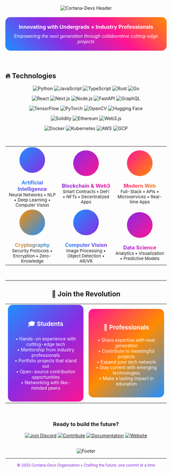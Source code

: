 
<div align="center">

<img src="https://capsule-render.vercel.app/api?type=waving&height=300&text=CORTANA-DEVS&color=0:1E90FF,30:8A2BE2,60:FF1493,100:FF8C00&fontColor=ffffff&fontSize=55&desc=Where+Innovation+Meets+Collaboration&descAlignY=60&animation=fadeIn&fontAlignY=40" alt="Cortana-Devs Header">

<br/>

<div style="background: linear-gradient(45deg, #1E90FF, #8A2BE2, #FF1493, #FF8C00); padding: 20px; border-radius: 15px; margin: 20px 0;">
<h3 style="color: white; margin: 0;">Innovating with Undergrads × Industry Professionals</h3>
<p style="color: white; margin: 10px 0 0 0;"><em>Empowering the next generation through collaborative cutting-edge projects</em></p>
</div>

</div>

<br/>

## 🔥 Technologies

<div align="center">

![Python](https://img.shields.io/badge/Python-1E90FF?style=for-the-badge&logo=python&logoColor=white&labelColor=000)
![JavaScript](https://img.shields.io/badge/JavaScript-8A2BE2?style=for-the-badge&logo=javascript&logoColor=white&labelColor=000)
![TypeScript](https://img.shields.io/badge/TypeScript-FF1493?style=for-the-badge&logo=typescript&logoColor=white&labelColor=000)
![Rust](https://img.shields.io/badge/Rust-FF8C00?style=for-the-badge&logo=rust&logoColor=white&labelColor=000)
![Go](https://img.shields.io/badge/Go-1E90FF?style=for-the-badge&logo=go&logoColor=white&labelColor=000)

![React](https://img.shields.io/badge/React-8A2BE2?style=for-the-badge&logo=react&logoColor=white&labelColor=000)
![Next.js](https://img.shields.io/badge/Next.js-FF1493?style=for-the-badge&logo=nextdotjs&logoColor=white&labelColor=000)
![Node.js](https://img.shields.io/badge/Node.js-FF8C00?style=for-the-badge&logo=node.js&logoColor=white&labelColor=000)
![FastAPI](https://img.shields.io/badge/FastAPI-1E90FF?style=for-the-badge&logo=fastapi&logoColor=white&labelColor=000)
![GraphQL](https://img.shields.io/badge/GraphQL-8A2BE2?style=for-the-badge&logo=graphql&logoColor=white&labelColor=000)

![TensorFlow](https://img.shields.io/badge/TensorFlow-FF1493?style=for-the-badge&logo=tensorflow&logoColor=white&labelColor=000)
![PyTorch](https://img.shields.io/badge/PyTorch-FF8C00?style=for-the-badge&logo=pytorch&logoColor=white&labelColor=000)
![OpenCV](https://img.shields.io/badge/OpenCV-1E90FF?style=for-the-badge&logo=OpenCV&logoColor=white&labelColor=000)
![Hugging Face](https://img.shields.io/badge/🤗_Hugging_Face-8A2BE2?style=for-the-badge&labelColor=000)

![Solidity](https://img.shields.io/badge/Solidity-FF1493?style=for-the-badge&logo=solidity&logoColor=white&labelColor=000)
![Ethereum](https://img.shields.io/badge/Ethereum-FF8C00?style=for-the-badge&logo=ethereum&logoColor=white&labelColor=000)
![Web3.js](https://img.shields.io/badge/Web3.js-1E90FF?style=for-the-badge&logo=web3.js&logoColor=white&labelColor=000)

![Docker](https://img.shields.io/badge/Docker-8A2BE2?style=for-the-badge&logo=docker&logoColor=white&labelColor=000)
![Kubernetes](https://img.shields.io/badge/Kubernetes-FF1493?style=for-the-badge&logo=kubernetes&logoColor=white&labelColor=000)
![AWS](https://img.shields.io/badge/AWS-FF8C00?style=for-the-badge&logo=amazon-aws&logoColor=white&labelColor=000)
![GCP](https://img.shields.io/badge/GCP-1E90FF?style=for-the-badge&logo=google-cloud&logoColor=white&labelColor=000)

</div>

<br/>

</div>

<table align="center">
<tr>
<td align="center" width="33%">
<div style="background: linear-gradient(135deg, #1E90FF, #8A2BE2); width: 80px; height: 80px; border-radius: 50%; display: flex; align-items: center; justify-content: center; margin: 0 auto;">
<span style="font-size: 2rem;"></span>
</div>
<br/><b style="background: linear-gradient(45deg, #1E90FF, #8A2BE2); -webkit-background-clip: text; -webkit-text-fill-color: transparent;">Artificial Intelligence</b>
<br/><sub>Neural Networks • NLP • Deep Learning • Computer Vision</sub>
</td>
<td align="center" width="33%">
<div style="background: linear-gradient(135deg, #8A2BE2, #FF1493); width: 80px; height: 80px; border-radius: 50%; display: flex; align-items: center; justify-content: center; margin: 0 auto;">
<span style="font-size: 2rem;"></span>
</div>
<br/><b style="background: linear-gradient(45deg, #8A2BE2, #FF1493); -webkit-background-clip: text; -webkit-text-fill-color: transparent;">Blockchain & Web3</b>
<br/><sub>Smart Contracts • DeFi • NFTs • Decentralized Apps</sub>
</td>
<td align="center" width="33%">
<div style="background: linear-gradient(135deg, #FF1493, #FF8C00); width: 80px; height: 80px; border-radius: 50%; display: flex; align-items: center; justify-content: center; margin: 0 auto;">
<span style="font-size: 2rem;"></span>
</div>
<br/><b style="background: linear-gradient(45deg, #FF1493, #FF8C00); -webkit-background-clip: text; -webkit-text-fill-color: transparent;">Modern Web</b>
<br/><sub>Full-Stack • APIs • Microservices • Real-time Apps</sub>
</td>
</tr>
<tr>
<td align="center">
<div style="background: linear-gradient(135deg, #FF8C00, #1E90FF); width: 80px; height: 80px; border-radius: 50%; display: flex; align-items: center; justify-content: center; margin: 0 auto;">
<span style="font-size: 2rem;"></span>
</div>
<br/><b style="background: linear-gradient(45deg, #FF8C00, #1E90FF); -webkit-background-clip: text; -webkit-text-fill-color: transparent;">Cryptography</b>
<br/><sub>Security Protocols • Encryption • Zero-Knowledge</sub>
</td>
<td align="center">
<div style="background: linear-gradient(135deg, #1E90FF, #8A2BE2); width: 80px; height: 80px; border-radius: 50%; display: flex; align-items: center; justify-content: center; margin: 0 auto;">
<span style="font-size: 2rem;"></span>
</div>
<br/><b style="background: linear-gradient(45deg, #1E90FF, #8A2BE2); -webkit-background-clip: text; -webkit-text-fill-color: transparent;">Computer Vision</b>
<br/><sub>Image Processing • Object Detection • AR/VR</sub>
</td>
<td align="center">
<div style="background: linear-gradient(135deg, #8A2BE2, #FF1493); width: 80px; height: 80px; border-radius: 50%; display: flex; align-items: center; justify-content: center; margin: 0 auto;">
<span style="font-size: 2rem;"></span>
</div>
<br/><b style="background: linear-gradient(45deg, #8A2BE2, #FF1493); -webkit-background-clip: text; -webkit-text-fill-color: transparent;">Data Science</b>
<br/><sub>Analytics • Visualization • Predictive Models</sub>
</td>
</tr>
</table>

<br/>

---


<div align="center">

## 🎯 **Join the Revolution**

</div>

<table align="center">
<tr>
<td align="center" width="50%">
<div style="background: linear-gradient(135deg, #1E90FF, #8A2BE2, #FF1493); padding: 20px; border-radius: 15px;">
<h3 style="color: white;">🎓 <b>Students</b></h3>
<p style="color: white; font-size: 14px;">
• Hands-on experience with cutting-edge tech<br/>
• Mentorship from industry professionals<br/>
• Portfolio projects that stand out<br/>
• Open-source contribution opportunities<br/>
• Networking with like-minded peers
</p>
</div>
</td>
<td align="center" width="50%">
<div style="background: linear-gradient(135deg, #FF1493, #FF8C00, #1E90FF); padding: 20px; border-radius: 15px;">
<h3 style="color: white;">💼 <b>Professionals</b></h3>
<p style="color: white; font-size: 14px;">
• Share expertise with next generation<br/>
• Contribute to meaningful projects<br/>
• Expand your tech network<br/>
• Stay current with emerging technologies<br/>
• Make a lasting impact in education
</p>
</div>
</td>
</tr>
</table>

<br/>

<div align="center">

### **Ready to build the future?**

[![Join Discord](https://img.shields.io/badge/Discord-1E90FF?style=for-the-badge&logo=discord&logoColor=white&labelColor=000)](https://discord.gg/cortana-devs)
[![Contribute](https://img.shields.io/badge/Contribute-8A2BE2?style=for-the-badge&logo=github&logoColor=white&labelColor=000)](https://github.com/orgs/Cortana-Devs/repositories)
[![Documentation](https://img.shields.io/badge/Docs-FF1493?style=for-the-badge&logo=gitbook&logoColor=white&labelColor=000)](https://docs.cortana-devs.org)
[![Website](https://img.shields.io/badge/Website-FF8C00?style=for-the-badge&logo=firefox&logoColor=white&labelColor=000)](https://cortana-devs.org)

</div>

<br/>

<div align="center">
<img src="https://capsule-render.vercel.app/api?type=waving&height=250&reversal=true&color=0:FF8C00,30:FF1493,60:8A2BE2,100:1E90FF&fontColor=ffffff&fontSize=40&desc=The+best+way+to+predict+the+future+is+to+create+it.&animation=fadeIn&section=footer&descAlignY=65" alt="Footer"/>
</div>

---

<div align="center">
<sub style="color: #8A2BE2;">© 2025 Cortana-Devs Organization • Crafting the future, one commit at a time</sub>
</div>
